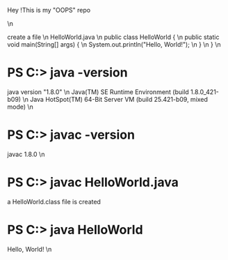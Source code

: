 Hey !This is my "OOPS" repo <p>\n</p>
create a file \n
HelloWorld.java \n
public class HelloWorld { \n
    public static void main(String[] args) { \n
        System.out.println("Hello, World!"); \n
    } \n
} \n
<h1>PS C:> java -version</h1>
java version "1.8.0" \n
Java(TM) SE Runtime Environment (build 1.8.0_421-b09) \n
Java HotSpot(TM) 64-Bit Server VM (build 25.421-b09, mixed mode)      \n  
<h1>PS C:> javac -version</h1>
javac 1.8.0 \n
<h1>PS C:> javac HelloWorld.java</h1>
<p>a HelloWorld.class file is created</p>
<h1>PS C:> java HelloWorld</h1>
Hello, World! \n